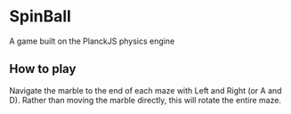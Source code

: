 # SpinBall
A game built on the PlanckJS physics engine

## How to play
Navigate the marble to the end of each maze with Left and Right (or A and D). Rather than moving the marble directly, this will rotate the entire maze.